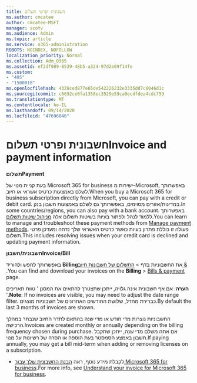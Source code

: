 ```yaml
---
title: חשבונית ופרטי תשלום
ms.author: cmcatee
author: cmcatee-MSFT
manager: scotv
ms.audience: Admin
ms.topic: article
ms.service: o365-administration
ROBOTS: NOINDEX, NOFOLLOW
localization_priority: Normal
ms.collection: Adm_O365
ms.assetid: ef2df989-8539-48b5-a324-97d2e09f14fe
ms.custom:
- "485"
- "1500018"
ms.openlocfilehash: 4328ced877e65de542226232e3335dd7c8046d1c
ms.sourcegitcommit: c6692ce0fa1358ec3529e59ca0ecdfdea4cdc759
ms.translationtype: MT
ms.contentlocale: he-IL
ms.lasthandoff: 09/14/2020
ms.locfileid: "47696046"
---
```

# <a name="invoice-and-payment-information"></a><span data-ttu-id="44b51-102">חשבונית ופרטי תשלום</span><span class="sxs-lookup"><span data-stu-id="44b51-102">Invoice and payment information</span></span>

<span data-ttu-id="44b51-103">**תשלום**</span><span class="sxs-lookup"><span data-stu-id="44b51-103">**Payment**</span></span>

<span data-ttu-id="44b51-104">בעת קניית מנוי של Microsoft 365 for business ישירות מ-Microsoft, באפשרותך לשלם באמצעות כרטיס אשראי או חיוב.</span><span class="sxs-lookup"><span data-stu-id="44b51-104">When you buy a Microsoft 365 for business subscription directly from Microsoft, you can pay with a credit or debit card.</span></span>  <span data-ttu-id="44b51-105">במדינות/אזורים מסוימים, באפשרותך גם לשלם באמצעות חשבון בנק.</span><span class="sxs-lookup"><span data-stu-id="44b51-105">In some countries/regions, you can also pay with a bank account.</span></span>  <span data-ttu-id="44b51-106">באפשרותך ללמוד לנהל ולפתור בעיות בשיטות תשלום אלה [מניהול שיטות תשלום](https://docs.microsoft.com/microsoft-365/commerce/billing-and-payments/manage-payment-methods).</span><span class="sxs-lookup"><span data-stu-id="44b51-106">You can learn to manage and troubleshoot these payment methods from [Manage payment methods](https://docs.microsoft.com/microsoft-365/commerce/billing-and-payments/manage-payment-methods).</span></span> <span data-ttu-id="44b51-107">פעולה זו כוללת פתרון בעיות כאשר כרטיס האשראי שלך נדחה ומעדכן פרטי תשלום.</span><span class="sxs-lookup"><span data-stu-id="44b51-107">This includes resolving issues when your credit card is declined and updating payment information.</span></span>

<span data-ttu-id="44b51-108">**חשבונית/חשבון**</span><span class="sxs-lookup"><span data-stu-id="44b51-108">**Invoice/Bill**</span></span>

<span data-ttu-id="44b51-109">באפשרותך לחפש ולהוריד **Billing**את החשבוניות בדף  >  [התשלום של חשבונות חיוב &](https://go.microsoft.com/fwlink/p/?linkid=848039) .</span><span class="sxs-lookup"><span data-stu-id="44b51-109">You can find and download your invoices on the **Billing** > [Bills & payment](https://go.microsoft.com/fwlink/p/?linkid=848039) page.</span></span>  

<span data-ttu-id="44b51-110">**הערה**: אם אף חשבונית אינה גלויה, ייתכן שתצטרך להתאים את המסנן ' טווח תאריכים '.</span><span class="sxs-lookup"><span data-stu-id="44b51-110">**Note**: If no invoices are visible, you may need to adjust the date range filter.</span></span>  <span data-ttu-id="44b51-111">כברירת מחדל, שלושת החודשים האחרונים של חשבוניות מוצגים.</span><span class="sxs-lookup"><span data-stu-id="44b51-111">By default the last 3 months of invoices are shown.</span></span>

<span data-ttu-id="44b51-112">החשבוניות נוצרות מדי חודש או מדי שנה בהתאם לתדר החיוב שנבחר במהלך הרכישה.</span><span class="sxs-lookup"><span data-stu-id="44b51-112">Invoices are created monthly or annually depending on the billing frequency chosen during purchase.</span></span>  <span data-ttu-id="44b51-113">אם אתה משלם מדי שנה, ייתכן שתקבל חשבון באמצע הסמסטר בעת הוספה או הסרה של רשיונות על מנוי.</span><span class="sxs-lookup"><span data-stu-id="44b51-113">If paying annually, you may get a bill mid-term when adding or removing licenses on a subscription.</span></span>

- <span data-ttu-id="44b51-114">לקבלת מידע נוסף, ראה [הבנת החשבונית שלך עבור Microsoft 365 for business](https://docs.microsoft.com/microsoft-365/commerce/billing-and-payments/understand-your-invoice2).</span><span class="sxs-lookup"><span data-stu-id="44b51-114">For more info, see [Understand your invoice for Microsoft 365 for business](https://docs.microsoft.com/microsoft-365/commerce/billing-and-payments/understand-your-invoice2).</span></span>